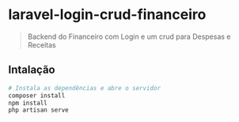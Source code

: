# laravel-login-crud-financeiro

> Backend do Financeiro com Login e um crud para Despesas e Receitas

## Intalação

``` bash
# Instala as dependências e abre o servidor
composer install
npm install
php artisan serve
